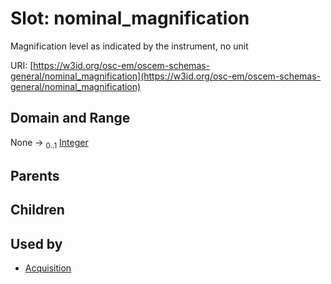 
# Slot: nominal_magnification

Magnification level as indicated by the instrument, no unit

URI: [https://w3id.org/osc-em/oscem-schemas-general/nominal_magnification](https://w3id.org/osc-em/oscem-schemas-general/nominal_magnification)


## Domain and Range

None &#8594;  <sub>0..1</sub> [Integer](types/Integer.md)

## Parents


## Children


## Used by

 * [Acquisition](Acquisition.md)
